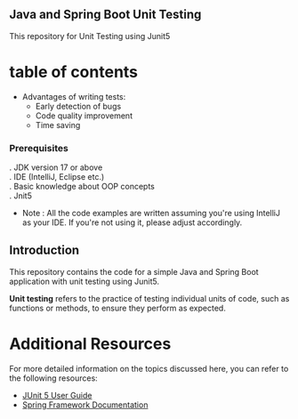 ## Java and Spring Boot Unit Testing 
This repository for Unit Testing using Junit5 
# table of contents

*   Advantages of writing tests:
    *   Early detection of bugs
    *   Code quality improvement
    *   Time saving

### Prerequisites
.  JDK version 17 or above<br>
.  IDE (IntelliJ, Eclipse etc.) <br>
.  Basic knowledge about OOP concepts<br>
.  Jnit5<br>

* Note : All the code examples are written assuming you're using IntelliJ as your IDE. If you're not using it, please adjust accordingly.

## Introduction <a name="introduction"></a>
This repository contains the code for a simple Java and Spring Boot application with unit testing using Junit5.

**Unit testing** refers to the practice of testing individual units of code, such as functions or methods, to ensure they perform as expected.

# Additional Resources
For more detailed information on the topics discussed here, you can refer to the following resources:

* [JUnit 5 User Guide](https://junit.org/junit5/docs/current/user-guide/)
* [Spring Framework Documentation](https://docs.spring.io/spring-framework/docs/current/reference/html/)






